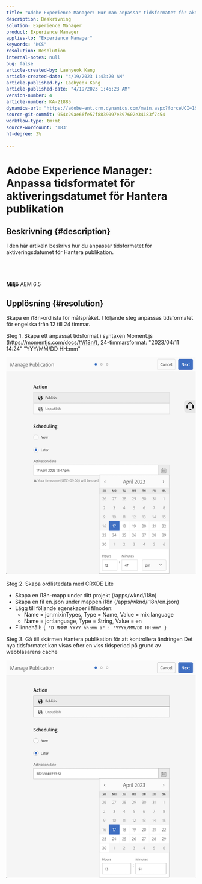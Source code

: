 ```yaml
---
title: "Adobe Experience Manager: Hur man anpassar tidsformatet för aktiveringsdatumet för Hantera publikation"
description: Beskrivning
solution: Experience Manager
product: Experience Manager
applies-to: "Experience Manager"
keywords: "KCS"
resolution: Resolution
internal-notes: null
bug: false
article-created-by: Laehyeok Kang
article-created-date: "4/19/2023 1:43:20 AM"
article-published-by: Laehyeok Kang
article-published-date: "4/19/2023 1:46:23 AM"
version-number: 4
article-number: KA-21885
dynamics-url: "https://adobe-ent.crm.dynamics.com/main.aspx?forceUCI=1&pagetype=entityrecord&etn=knowledgearticle&id=db449e8a-53de-ed11-a7c7-6045bd006268"
source-git-commit: 954c29ae66fe57f8839097e397602e34183f7c54
workflow-type: tm+mt
source-wordcount: '183'
ht-degree: 3%

---
```


# Adobe Experience Manager: Anpassa tidsformatet för aktiveringsdatumet för Hantera publikation

## Beskrivning {#description}

I den här artikeln beskrivs hur du anpassar tidsformatet för aktiveringsdatumet för Hantera publikation.<br><br> <br><br><br>
<b>Miljö</b>
AEM 6.5


## Upplösning {#resolution}


Skapa en i18n-ordlista för målspråket. I följande steg anpassas tidsformatet för engelska från 12 till 24 timmar.

Steg 1. Skapa ett anpassat tidsformat i syntaxen Moment.js (https://momentjs.com/docs/#/i18n/), 24-timmarsformat: &quot;2023/04/11 14:24&quot; &quot;YYY/MM/DD HH:mm&quot;

![](assets/d14c64e9-53de-ed11-a7c7-6045bd006268.png)

Steg 2. Skapa ordlistedata med CRXDE Lite

- Skapa en i18n-mapp under ditt projekt (/apps/wknd/i18n)
- Skapa en fil en.json under mappen i18n (/apps/wknd/i18n/en.json)
- Lägg till följande egenskaper i filnoden:
   - Name = jcr:mixinTypes, Type = Name, Value = mix:language
   - Name = jcr:language, Type = String, Value = en
- Filinnehåll: `{ "D MMMM YYYY hh:mm a" : "YYYY/MM/DD HH:mm" }`


Steg 3. Gå till skärmen Hantera publikation för att kontrollera ändringen Det nya tidsformatet kan visas efter en viss tidsperiod på grund av webbläsarens cache

![](assets/25f363ef-53de-ed11-a7c7-6045bd006268.png)
